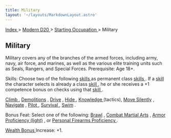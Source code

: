 ```yaml
---
title: Military
layout: '~/layouts/MarkdownLayout.astro'
---
```


[ Index ](/) > [ Modern D20 ](/modern.d20.srd) > [ Starting Occupation ](/modern.d20.srd/starting.occupation) > Military

##  Military

Military covers any of the branches of the armed forces, including army, navy,
air force, and marines, as well as the various elite training units such as
Seals, Rangers, and Special Forces. Prerequisite: Age 18+.

Skills: Choose two of the following [ skills ](/modern.d20.srd/skills)
as permanent class [ skills ](/modern.d20.srd/skills) . If a [ skill](/modern.d20.srd/skills) the character selects is already a class [skill ](/modern.d20.srd/skills) , he or she receives a +1 competence
bonus on checks using that [ skill ](/modern.d20.srd/skills) .

[ Climb ](/modern.d20.srd/skills/climb) , [ Demolitions](/modern.d20.srd/skills/demolitions) , [ Drive](/modern.d20.srd/skills/drive) , [ Hide ](/modern.d20.srd/skills/hide) , [Knowledge ](/modern.d20.srd/skills/knowledge) (tactics), [ Move Silently](/modern.d20.srd/skills/move.silently) , [ Navigate](/modern.d20.srd/skills/navigate) , [ Pilot ](/modern.d20.srd/skills/pilot) ,
[ Survival ](/modern.d20.srd/skills/survival) , [ Swim](/modern.d20.srd/skills/swim) .

Bonus Feat: Select one of the following: [ Brawl](/modern.d20.srd/feats/brawl) , [ Combat Martial Arts](/modern.d20.srd/feats/combat.martial.arts) , [ Armor Proficiency (light)](/modern.d20.srd/feats/armor.proficiency.light) , or [ Personal Firearms Proficiency ](/modern.d20.srd/feats/personal.firearms.proficiency) .

[ Wealth Bonus ](/modern.d20.srd/wealth/wealth.bonus) Increase: +1.

